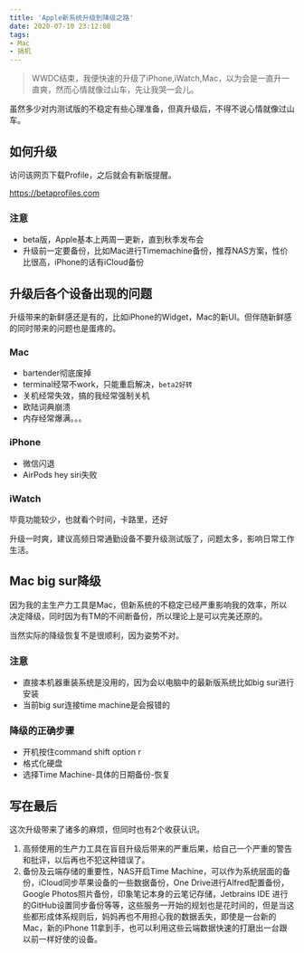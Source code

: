 ```yaml
---
title: 'Apple新系统升级到降级之路'
date: 2020-07-10 23:12:08
tags:
- Mac
- 搞机
---
```

> WWDC结束，我便快速的升级了iPhone,iWatch,Mac，以为会是一直升一直爽，然而心情就像过山车，先让我哭一会儿。

虽然多少对内测试版的不稳定有些心理准备，但真升级后，不得不说心情就像过山车。


## 如何升级

访问该网页下载Profile，之后就会有新版提醒。


https://betaprofiles.com

### 注意

- beta版，Apple基本上两周一更新，直到秋季发布会
- 升级前一定要备份，比如Mac进行Timemachine备份，推荐NAS方案，性价比很高，iPhone的话有iCloud备份


## 升级后各个设备出现的问题

升级带来的新鲜感还是有的，比如iPhone的Widget，Mac的新UI。但伴随新鲜感的同时带来的问题也是蛋疼的。

### Mac
- bartender彻底废掉
- terminal经常不work，只能重启解决，`beta2好转`
- 关机经常失效，搞的我经常强制关机
- 欧陆词典崩溃
- 内存经常爆满。。。

### iPhone
- 微信闪退
- AirPods hey siri失败

### iWatch
毕竟功能较少，也就看个时间，卡路里，还好

升级一时爽，建议高频日常通勤设备不要升级测试版了，问题太多，影响日常工作生活。

## Mac big sur降级

因为我的主生产力工具是Mac，但新系统的不稳定已经严重影响我的效率，所以决定降级，同时因为有TM的不间断备份，所以理论上是可以完美还原的。

当然实际的降级恢复不是很顺利，因为姿势不对。

### 注意
- 直接本机器重装系统是没用的，因为会以电脑中的最新版系统比如big sur进行安装
- 当前big sur连接time machine是会报错的

### 降级的正确步骤
- 开机按住command shift option r
- 格式化硬盘
- 选择Time Machine-具体的日期备份-恢复

## 写在最后

这次升级带来了诸多的麻烦，但同时也有2个收获认识。

1. 高频使用的生产力工具在盲目升级后带来的严重后果，给自己一个严重的警告和批评，以后再也不犯这种错误了。
2. 备份及云端存储的重要性，NAS开启Time Machine，可以作为系统层面的备份，iCloud同步苹果设备的一些数据备份，One Drive进行Alfred配置备份，Google Photos照片备份，印象笔记本身的云笔记存储，Jetbrains IDE 进行的GitHub设置同步备份等等，这些服务一开始的规划也是花时间的，但是当这些都形成体系规则后，妈妈再也不用担心我的数据丢失，即使是一台新的Mac，新的iPhone 11拿到手，也可以利用这些云端数据快速的打磨出一台跟以前一样好使的设备。

